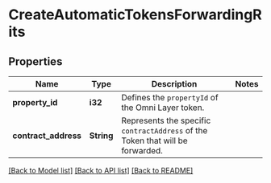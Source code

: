 # CreateAutomaticTokensForwardingRits

## Properties

Name | Type | Description | Notes
------------ | ------------- | ------------- | -------------
**property_id** | **i32** | Defines the `propertyId` of the Omni Layer token. | 
**contract_address** | **String** | Represents the specific `contractAddress` of the Token that will be forwarded. | 

[[Back to Model list]](../README.md#documentation-for-models) [[Back to API list]](../README.md#documentation-for-api-endpoints) [[Back to README]](../README.md)


